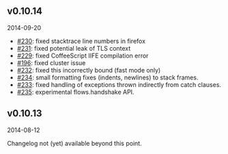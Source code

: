 ## v0.10.14
2014-09-20

* [#230](https://github.com/Sage/streamlinejs/issues/230): fixed stacktrace line numbers in firefox
* [#231](https://github.com/Sage/streamlinejs/issues/231): fixed potential leak of TLS context
* [#229](https://github.com/Sage/streamlinejs/issues/229): fixed CoffeeScript IIFE compilation error
* [#196](https://github.com/Sage/streamlinejs/issues/196): fixed cluster issue
* [#232](https://github.com/Sage/streamlinejs/issues/232): fixed this incorrectly bound (fast mode only)
* [#234](https://github.com/Sage/streamlinejs/issues/234): small formatting fixes (indents, newlines) to stack frames.
* [#233](https://github.com/Sage/streamlinejs/issues/233): fixed handling of exceptions thrown indirectly from catch clauses.
* [#235](https://github.com/Sage/streamlinejs/issues/235): experimental flows.handshake API.

## v0.10.13
2014-08-12

Changelog not (yet) available beyond this point.